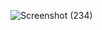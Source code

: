 ![Screenshot (234)](https://github.com/user-attachments/assets/b87a43d2-3e58-4828-9ca7-0bfc0938e3cd)
